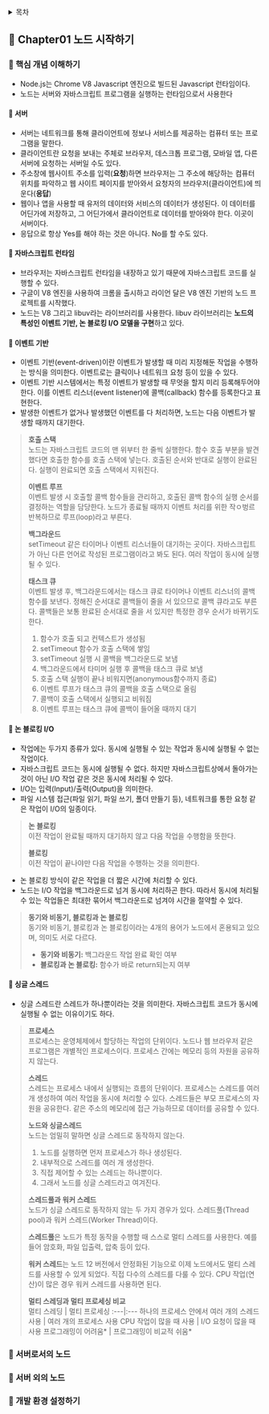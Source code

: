 <details>
<summary>목차</summary>

- 📗 Chapter01. 노드 시작하기 [🔗](#-chapter01-노드-시작하기)
  - 📖 1.1 핵심 개념 이해하기 [🔗](#-핵심-개념-이해하기)
    - 🔖 1.1.1 서버 [🔗](#-서버)
    - 🔖 1.1.2 자바스크립트 런타임 [🔗](#-자바스크립트-런타임)
    - 🔖 1.1.3 이벤트 기반 [🔗](#-이벤트-기반)
    - 🔖 1.1.4 논 블로킹 I/O [🔗](#-논-블로킹-I/O)
    - 🔖 1.1.5 싱글 스레드 [🔗](#-싱글-스레드)
  - 📖 1.2 서버로서의 노드 [🔗](#-서버로서의-노드)
  - 📖 1.3 서버 외의 노드 [🔗](#-서버-외의-노드)
  - 📖 1.4 개발 환경 설정하기 [🔗](#-개발-환경-설정하기)

</details>

## 📗 Chapter01 노드 시작하기

### 📖 핵심 개념 이해하기

- Node.js는 Chrome V8 Javascript 엔진으로 빌드된 Javascript 런타임이다.
- 노드는 서버와 자바스크립트 프로그램을 실행하는 런타임으로서 사용한다

#### 🔖 서버

- 서버는 네트워크를 통해 클라이언트에 정보나 서비스를 제공하는 컴퓨터 또는 프로그램을 말한다.
- 클라이언트란 요청을 보내는 주체로 브라우저, 데스크톱 프로그램, 모바일 앱, 다른 서버에 요청하는 서버일 수도 있다.
- 주소창에 웹사이트 주소를 입력(**요청**)하면 브라우저는 그 주소에 해당하는 컴퓨터 위치를 파악하고 웹 사이트 페이지를 받아와서 요청자의 브라우저(클라이언트)에 띄운다(**응답**)
- 웹이나 앱을 사용할 때 유저의 데이터와 서비스의 데이터가 생성된다. 이 데이터를 어딘가에 저장하고, 그 어딘가에서 클라이언트로 데이터를 받아와야 한다. 이곳이 서버이다.
- 응답으로 항상 Yes를 해야 하는 것은 아니다. No를 할 수도 있다.

#### 🔖 자바스크립트 런타임

- 브라우저는 자바스크립트 런타임을 내장하고 있기 때문에 자바스크립트 코드를 실행할 수 있다.
- 구글이 V8 엔진을 사용하여 크롬을 출시하고 라이언 달은 V8 엔진 기반의 노드 프로젝트를 시작했다.
- 노드는 V8 그리고 libuv라는 라이브러리를 사용한다. libuv 라이브러리는 **노드의 특성인 이벤트 기반, 논 블로킹 I/O 모델을 구현**하고 있다.

#### 🔖 이벤트 기반

- 이벤트 기반(event-driven)이란 이벤트가 발생할 때 미리 지정해둔 작업을 수행하는 방식을 의미한다. 이벤트로는 클릭이나 네트워크 요청 등이 있을 수 있다.
- 이벤트 기반 시스템에서는 특정 이벤트가 발생할 때 무엇을 할지 미리 등록해두어야 한다. 이를 이벤트 리스너(event listener)에 콜백(callback) 함수를 등록한다고 표현한다.
- 발생한 이벤트가 없거나 발생했던 이벤트를 다 처리하면, 노드는 다음 이벤트가 발생할 때까지 대기한다.

> **호출 스택**  
> 노드는 자바스크립트 코드의 맨 위부터 한 줄씩 실행한다. 함수 호출 부분을 발견했다면 호출한 함수를 호출 스택에 넣는다. 호출된 순서와 반대로 실행이 완료된다. 실행이 완료되면 호출 스택에서 지워진다.
>
> **이벤트 루프**  
> 이벤트 발생 시 호출할 콜백 함수들을 관리하고, 호출된 콜백 함수의 실행 순서를 결정하는 역할을 담당한다. 노드가 종료될 때까지 이벤트 처리를 위한 작ㅇ벙르 반복하므로 루프(loop)라고 부른다.
>
> **백그라운드**  
> setTimeout 같은 타이머나 이벤트 리스너들이 대기하는 곳이다. 자바스크립트가 아닌 다른 언어로 작성된 프로그램이라고 봐도 된다. 여러 작업이 동시에 실행될 수 있다.
>
> **태스크 큐**  
> 이벤트 발생 후, 백그라운드에서는 태스크 큐로 타이머나 이벤트 리스너의 콜백 함수를 보낸다. 정해진 순서대로 콜백들이 줄을 서 있으므로 콜백 큐라고도 부른다. 콜백들은 보통 완료된 순서대로 줄을 서 있지만 특정한 경우 순서가 바뀌기도 한다.
>
> 1. 함수가 호출 되고 컨텍스트가 생성됨
> 2. setTimeout 함수가 호출 스택에 쌓임
> 3. setTimeout 실행 시 콜백을 백그라운드로 보냄
> 4. 백그라운드에서 타미머 실행 후 콜백을 태스크 큐로 보냄
> 5. 호출 스택 실행이 끝나 비워지면(anonymous함수까지 종료)
> 6. 이벤트 루프가 태스크 큐의 콜백을 호출 스택으로 올림
> 7. 콜백이 호출 스택에서 실행되고 비워짐
> 8. 이벤트 루프는 태스크 큐에 콜백이 들어올 때까지 대기

#### 🔖 논 블로킹 I/O

- 작업에는 두가지 종류가 있다. 동시에 실행될 수 있는 작업과 동시에 실행될 수 없는 작업이다.
- 자바스크립트 코드는 동시에 실행될 수 없다. 하지만 자바스크립트상에서 돌아가는 것이 아닌 I/O 작업 같은 것은 동시에 처리될 수 있다.
- I/O는 입력(Input)/출력(Output)을 의미한다.
- 파일 시스템 접근(파일 읽기, 파일 쓰기, 폴더 만들기 등), 네트워크를 통한 요청 같은 작업이 I/O의 일종이다.

> **논 블로킹**  
> 이전 작업이 완료될 때까지 대기하지 않고 다음 작업을 수행함을 뜻한다.
>
> **블로킹**  
> 이전 작업이 끝나야만 다음 작업을 수행하는 것을 의미한다.

- 논 블로킹 방식이 같은 작업을 더 짧은 시간에 처리할 수 있다.
- 노드는 I/O 작업을 백그라운드로 넘겨 동시에 처리하곤 한다. 따라서 동시에 처리될 수 있는 작업들은 최대한 묶어서 백그라운드로 넘겨야 시간을 절약할 수 있다.

> **동기와 비동기, 블로킹과 논 블로킹**  
> 동기와 비동기, 블로킹과 논 블로킹이라는 4개의 용어가 노드에서 혼용되고 있으며, 의미도 서로 다르다.
>
> - **동기와 비동기:** 백그라운드 작업 완료 확인 여부
> - **블로킹과 논 블로킹:** 함수가 바로 return되는지 여부

#### 🔖 싱글 스레드

- 싱글 스레드란 스레드가 하나뿐이라는 것을 의미한다. 자바스크립트 코드가 동시에 실행될 수 없는 이유이기도 하다.

> **프로세스**  
> 프로세스는 운영체제에서 할당하는 작업의 단위이다. 노드나 웹 브라우저 같은 프로그램은 개별적인 프로세스이다. 프로세스 간에는 메모리 등의 자원을 공유하지 않는다.
>
> **스레드**  
> 스레드는 프로세스 내에서 실행되는 흐름의 단위이다. 프로세스는 스레드를 여러 개 생성하여 여러 작업을 동시에 처리할 수 있다. 스레드들은 부모 프로세스의 자원을 공유한다. 같은 주소의 메모리에 접근 가능하므로 데이터를 공유할 수 있다.
>
> **노드와 싱글스레드**  
> 노드는 엄밀히 말하면 싱글 스레드로 동작하지 않는다.
>
> 1. 노드를 실행하면 먼저 프로세스가 하나 생성된다.
> 2. 내부적으로 스레드를 여러 개 생성한다.
> 3. 직접 제어할 수 있는 스레드는 하나뿐이다.
> 4. 그래서 노드를 싱글 스레드라고 여겨진다.
>
> **스레드풀과 워커 스레드**  
> 노드가 싱글 스레드로 동작하지 않는 두 가지 경우가 있다. 스레드풀(Thread pool)과 워커 스레드(Worker Thread)이다.
>
> **스레드풀**은 노드가 특정 동작을 수행할 때 스스로 멀티 스레드를 사용한다. 예를 들어 암호화, 파일 입출력, 압축 등이 있다.
>
> **워커 스레드**는 노드 12 버전에서 안정화된 기능으로 이제 노드에서도 멀티 스레드를 사용할 수 있게 되었다. 직접 다수의 스레드를 다룰 수 있다. CPU 작업(연산)이 많은 경우 워커 스레드를 사용하면 된다.
>
> **멀티 스레딩과 멀티 프로세싱 비교**  
> 멀티 스레딩 | 멀티 프로세싱
> :---|:---
> 하나의 프로세스 안에서 여러 개의 스레드 사용 | 여러 개의 프로세스 사용
> CPU 작업이 많을 때 사용 | I/O 요청이 많을 때 사용
> 프로그래밍이 어려움\* | 프로그래밍이 비교적 쉬움\*

### 📖 서버로서의 노드

### 📖 서버 외의 노드

### 📖 개발 환경 설정하기
